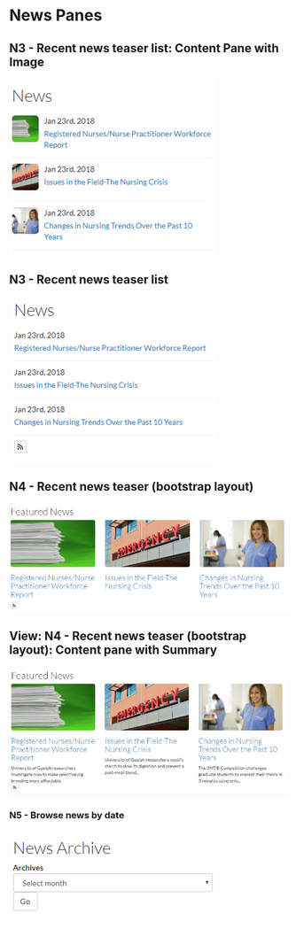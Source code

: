 # News Panes

## N3 - Recent news teaser list: Content Pane with Image

![N3 - Recent news teaser list: Content Pane with Image](../.gitbook/assets/n3-content-pane-with-image.PNG)

## N3 - Recent news teaser list

![N3 - Recent news teaser list](../.gitbook/assets/n3-recent-news-teaser-list.PNG)

## N4 - Recent news teaser \(bootstrap layout\)

![N4 - Recent news teaser \(bootstrap layout\)](../.gitbook/assets/news-bootstrap.PNG)

## View: N4 - Recent news teaser \(bootstrap layout\): Content pane with Summary

![View: N4 - Recent news teaser \(bootstrap layout\): Content pane with Summary](../.gitbook/assets/layout-with-summary.PNG)

### N5 - Browse news by date

![](../.gitbook/assets/news-archive.PNG)

